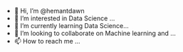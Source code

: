 - 👋 Hi, I’m @hemantdawn
- 👀 I’m interested in Data Science ...
- 🌱 I’m currently learning  Data Science...
- 💞️ I’m looking to collaborate on Machine learning and ...
- 📫 How to reach me ...

<!---
hemantdawn/hemantdawn is a ✨ special ✨ repository because its `README.md` (this file) appears on your GitHub profile.
You can click the Preview link to take a look at your changes.
--->
